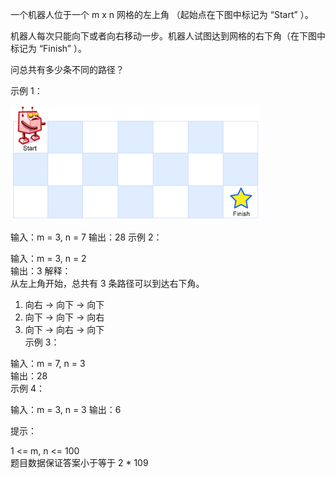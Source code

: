 一个机器人位于一个 m x n 网格的左上角 （起始点在下图中标记为 “Start” ）。 

机器人每次只能向下或者向右移动一步。机器人试图达到网格的右下角（在下图中标记为 “Finish” ）。  

问总共有多少条不同的路径？ 



示例 1： 

![img.png](img.png)

输入：m = 3, n = 7 
输出：28 
示例 2：  

输入：m = 3, n = 2  
输出：3 
解释：  
从左上角开始，总共有 3 条路径可以到达右下角。  
1. 向右 -> 向下 -> 向下  
2. 向下 -> 向下 -> 向右  
3. 向下 -> 向右 -> 向下  
   示例 3：  

输入：m = 7, n = 3  
输出：28  
示例 4： 

输入：m = 3, n = 3 
输出：6  


提示： 

1 <= m, n <= 100  
题目数据保证答案小于等于 2 * 109 